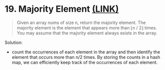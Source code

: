 # 19. Majority Element [(LINK)](https://leetcode.com/problems/majority-element/)

> Given an array nums of size n, return the majority element. The majority element is the element that appears more than ⌊n / 2⌋ times. You may assume that the majority element always exists in the array.

Solution:

* count the occurrences of each element in the array and then identify the element that occurs more than n/2 times. By storing the counts in a hash map, we can efficiently keep track of the occurrences of each element.
